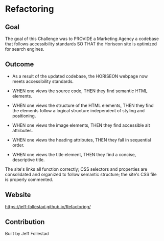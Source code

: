 # Refactoring

## Goal
The goal of this Challenge was to PROVIDE a Marketing Agency a codebase that follows accessibility standards SO THAT the Horiseon site is optimized for search engines.

## Outcome
* As a result of the updated codebase, the HORISEON webpage now meets accessibility standards.

* WHEN one views the source code, THEN they find semantic HTML elements.

* WHEN one views the structure of the HTML elements, THEN they find the elements follow a logical structure independent of styling and positioning.

* WHEN one views the image elements, THEN they find accessible alt attributes.

* WHEN one views the heading attributes, THEN they fall in sequential order.

* WHEN one views the title element, THEN they find a concise, descriptive title.

The site's links all function correctly; CSS selectors and properties are consolidated and organized to follow semantic structure; the site's CSS file is properly commented.

## Website
https://jeff-follestad.github.io/Refactoring/

## Contribution
Built by Jeff Follestad
